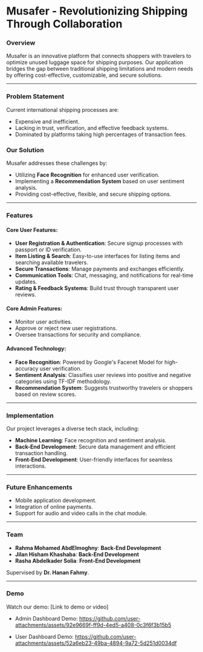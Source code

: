 # **Musafer - Revolutionizing Shipping Through Collaboration**

### **Overview**
Musafer is an innovative platform that connects shoppers with travelers to optimize unused luggage space for shipping purposes. Our application bridges the gap between traditional shipping limitations and modern needs by offering cost-effective, customizable, and secure solutions.

---

### **Problem Statement**
Current international shipping processes are:
- Expensive and inefficient.
- Lacking in trust, verification, and effective feedback systems.
- Dominated by platforms taking high percentages of transaction fees.

### **Our Solution**
Musafer addresses these challenges by:
- Utilizing **Face Recognition** for enhanced user verification.
- Implementing a **Recommendation System** based on user sentiment analysis.
- Providing cost-effective, flexible, and secure shipping options.

---

### **Features**
#### **Core User Features:**
- **User Registration & Authentication**: Secure signup processes with passport or ID verification.
- **Item Listing & Search**: Easy-to-use interfaces for listing items and searching available travelers.
- **Secure Transactions**: Manage payments and exchanges efficiently.
- **Communication Tools**: Chat, messaging, and notifications for real-time updates.
- **Rating & Feedback Systems**: Build trust through transparent user reviews.

#### **Core Admin Features:**
- Monitor user activities.
- Approve or reject new user registrations.
- Oversee transactions for security and compliance.

#### **Advanced Technology:**
- **Face Recognition**: Powered by Google's Facenet Model for high-accuracy user verification.
- **Sentiment Analysis**: Classifies user reviews into positive and negative categories using TF-IDF methodology.
- **Recommendation System**: Suggests trustworthy travelers or shoppers based on review scores.

---

### **Implementation**
Our project leverages a diverse tech stack, including:
- **Machine Learning**: Face recognition and sentiment analysis.
- **Back-End Development**: Secure data management and efficient transaction handling.
- **Front-End Development**: User-friendly interfaces for seamless interactions.

---

### **Future Enhancements**
- Mobile application development.
- Integration of online payments.
- Support for audio and video calls in the chat module.

---

### **Team**
- **Rahma Mohamed AbdElmoghny**: **Back-End Development**
- **Jilan Hisham Khashaba**: **Back-End Development**
- **Rasha Abdelkader Solia**: **Front-End Development**

Supervised by **Dr. Hanan Fahmy**.

---

### **Demo**
Watch our demo: [Link to demo or video]
- Admin Dashboard Demo:
https://github.com/user-attachments/assets/92e9669f-ff9d-4ed5-a408-0c3f6f3b15b5

- User Dashboard Demo:
https://github.com/user-attachments/assets/52a6eb23-49ba-4894-9a72-5d251d0034df

